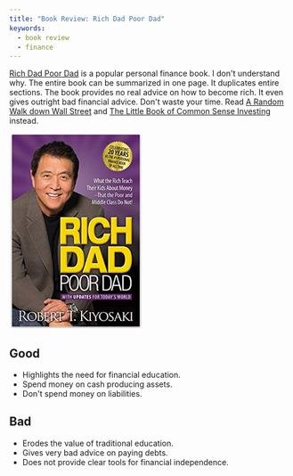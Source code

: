 ```yaml
---
title: "Book Review: Rich Dad Poor Dad"
keywords:
  - book review
  - finance
---
```


[Rich Dad Poor Dad](https://amzn.to/2D7yegW) is a popular personal finance book. I don't understand why. The entire book can be summarized in one page. It duplicates entire sections. The book provides no real advice on how to become rich. It even gives outright bad financial advice. Don't waste your time. Read [A Random Walk down Wall Street](https://amzn.to/2ywALxm) and [The Little Book of Common Sense Investing](https://amzn.to/2qc0t5R) instead.  

[![Rich Dad Poor Dad](/images/books/rich-dad-poor-dad.png)](https://amzn.to/2D7yegW)  

## Good  
- Highlights the need for financial education.  
- Spend money on cash producing assets.  
- Don't spend money on liabilities.  

## Bad  
- Erodes the value of traditional education.  
- Gives very bad advice on paying debts.  
- Does not provide clear tools for financial independence.  
